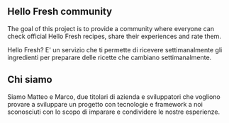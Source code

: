 ## Hello Fresh community

The goal of this project is to provide a community where everyone can check official Hello Fresh recipes, share their experiences and rate them. 


Hello Fresh?
E' un servizio che ti permette di ricevere settimanalmente gli ingredienti per preparare delle ricette che cambiano settimanalmente.





## Chi siamo
Siamo Matteo e Marco, due titolari di azienda e sviluppatori che vogliono provare a sviluppare un progetto con tecnologie e framework a noi sconosciuti con lo scopo di imparare e condividere le nostre esperienze.

